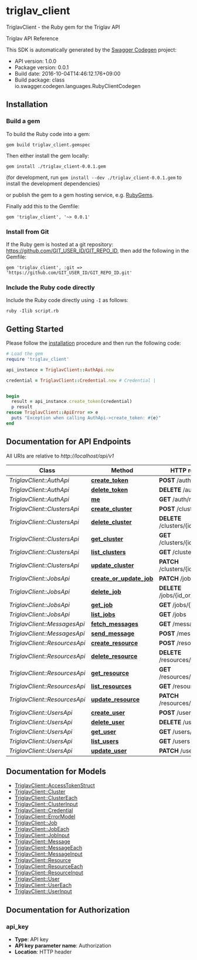 # triglav_client

TriglavClient - the Ruby gem for the Triglav API

Triglav API Reference

This SDK is automatically generated by the [Swagger Codegen](https://github.com/swagger-api/swagger-codegen) project:

- API version: 1.0.0
- Package version: 0.0.1
- Build date: 2016-10-04T14:46:12.176+09:00
- Build package: class io.swagger.codegen.languages.RubyClientCodegen

## Installation

### Build a gem

To build the Ruby code into a gem:

```shell
gem build triglav_client.gemspec
```

Then either install the gem locally:

```shell
gem install ./triglav_client-0.0.1.gem
```
(for development, run `gem install --dev ./triglav_client-0.0.1.gem` to install the development dependencies)

or publish the gem to a gem hosting service, e.g. [RubyGems](https://rubygems.org/).

Finally add this to the Gemfile:

    gem 'triglav_client', '~> 0.0.1'

### Install from Git

If the Ruby gem is hosted at a git repository: https://github.com/GIT_USER_ID/GIT_REPO_ID, then add the following in the Gemfile:

    gem 'triglav_client', :git => 'https://github.com/GIT_USER_ID/GIT_REPO_ID.git'

### Include the Ruby code directly

Include the Ruby code directly using `-I` as follows:

```shell
ruby -Ilib script.rb
```

## Getting Started

Please follow the [installation](#installation) procedure and then run the following code:
```ruby
# Load the gem
require 'triglav_client'

api_instance = TriglavClient::AuthApi.new

credential = TriglavClient::Credential.new # Credential | 


begin
  result = api_instance.create_token(credential)
  p result
rescue TriglavClient::ApiError => e
  puts "Exception when calling AuthApi->create_token: #{e}"
end

```

## Documentation for API Endpoints

All URIs are relative to *http://localhost/api/v1*

Class | Method | HTTP request | Description
------------ | ------------- | ------------- | -------------
*TriglavClient::AuthApi* | [**create_token**](docs/AuthApi.md#create_token) | **POST** /auth/token | 
*TriglavClient::AuthApi* | [**delete_token**](docs/AuthApi.md#delete_token) | **DELETE** /auth/token | 
*TriglavClient::AuthApi* | [**me**](docs/AuthApi.md#me) | **GET** /auth/me | 
*TriglavClient::ClustersApi* | [**create_cluster**](docs/ClustersApi.md#create_cluster) | **POST** /clusters | 
*TriglavClient::ClustersApi* | [**delete_cluster**](docs/ClustersApi.md#delete_cluster) | **DELETE** /clusters/{id_or_name} | 
*TriglavClient::ClustersApi* | [**get_cluster**](docs/ClustersApi.md#get_cluster) | **GET** /clusters/{id_or_name} | 
*TriglavClient::ClustersApi* | [**list_clusters**](docs/ClustersApi.md#list_clusters) | **GET** /clusters | 
*TriglavClient::ClustersApi* | [**update_cluster**](docs/ClustersApi.md#update_cluster) | **PATCH** /clusters/{id_or_name} | 
*TriglavClient::JobsApi* | [**create_or_update_job**](docs/JobsApi.md#create_or_update_job) | **PATCH** /jobs | 
*TriglavClient::JobsApi* | [**delete_job**](docs/JobsApi.md#delete_job) | **DELETE** /jobs/{id_or_uri} | 
*TriglavClient::JobsApi* | [**get_job**](docs/JobsApi.md#get_job) | **GET** /jobs/{id_or_uri} | 
*TriglavClient::JobsApi* | [**list_jobs**](docs/JobsApi.md#list_jobs) | **GET** /jobs | 
*TriglavClient::MessagesApi* | [**fetch_messages**](docs/MessagesApi.md#fetch_messages) | **GET** /messages | 
*TriglavClient::MessagesApi* | [**send_message**](docs/MessagesApi.md#send_message) | **POST** /messages | 
*TriglavClient::ResourcesApi* | [**create_resource**](docs/ResourcesApi.md#create_resource) | **POST** /resources | 
*TriglavClient::ResourcesApi* | [**delete_resource**](docs/ResourcesApi.md#delete_resource) | **DELETE** /resources/{id_or_uri} | 
*TriglavClient::ResourcesApi* | [**get_resource**](docs/ResourcesApi.md#get_resource) | **GET** /resources/{id_or_uri} | 
*TriglavClient::ResourcesApi* | [**list_resources**](docs/ResourcesApi.md#list_resources) | **GET** /resources | 
*TriglavClient::ResourcesApi* | [**update_resource**](docs/ResourcesApi.md#update_resource) | **PATCH** /resources/{id_or_uri} | 
*TriglavClient::UsersApi* | [**create_user**](docs/UsersApi.md#create_user) | **POST** /users | 
*TriglavClient::UsersApi* | [**delete_user**](docs/UsersApi.md#delete_user) | **DELETE** /users/{id} | 
*TriglavClient::UsersApi* | [**get_user**](docs/UsersApi.md#get_user) | **GET** /users/{id} | 
*TriglavClient::UsersApi* | [**list_users**](docs/UsersApi.md#list_users) | **GET** /users | 
*TriglavClient::UsersApi* | [**update_user**](docs/UsersApi.md#update_user) | **PATCH** /users/{id} | 


## Documentation for Models

 - [TriglavClient::AccessTokenStruct](docs/AccessTokenStruct.md)
 - [TriglavClient::Cluster](docs/Cluster.md)
 - [TriglavClient::ClusterEach](docs/ClusterEach.md)
 - [TriglavClient::ClusterInput](docs/ClusterInput.md)
 - [TriglavClient::Credential](docs/Credential.md)
 - [TriglavClient::ErrorModel](docs/ErrorModel.md)
 - [TriglavClient::Job](docs/Job.md)
 - [TriglavClient::JobEach](docs/JobEach.md)
 - [TriglavClient::JobInput](docs/JobInput.md)
 - [TriglavClient::Message](docs/Message.md)
 - [TriglavClient::MessageEach](docs/MessageEach.md)
 - [TriglavClient::MessageInput](docs/MessageInput.md)
 - [TriglavClient::Resource](docs/Resource.md)
 - [TriglavClient::ResourceEach](docs/ResourceEach.md)
 - [TriglavClient::ResourceInput](docs/ResourceInput.md)
 - [TriglavClient::User](docs/User.md)
 - [TriglavClient::UserEach](docs/UserEach.md)
 - [TriglavClient::UserInput](docs/UserInput.md)


## Documentation for Authorization


### api_key

- **Type**: API key
- **API key parameter name**: Authorization
- **Location**: HTTP header

